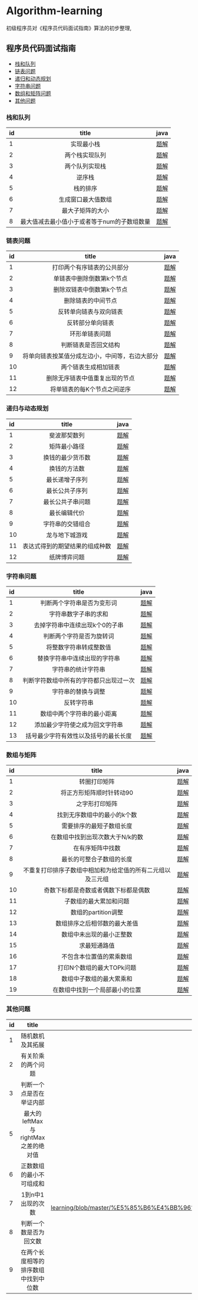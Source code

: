 # Algorithm-learning
初级程序员对《程序员代码面试指南》算法的初步整理,

## 程序员代码面试指南
- [栈和队列](###栈和队列)
- [链表问题](###链表问题)
- [递归和动态规划](###递归和动态规划)
- [字符串问题](###字符串问题)
- [数组和矩阵问题](###数组和矩阵问题)
- [其他问题](###其他问题)

### 栈和队列
| id| title| java|
|:----|:------:|:----:|
|1| 实现最小栈|[题解](https://github.com/RobbChen/Algorithm-learning/blob/master/%E6%A0%88%E4%B8%8E%E9%98%9F%E5%88%97/1.%20%E5%AE%9E%E7%8E%B0%E6%9C%80%E5%B0%8F%E6%A0%88.md)|
|2| 两个栈实现队列|[题解](https://github.com/RobbChen/Algorithm-learning/blob/master/%E6%A0%88%E4%B8%8E%E9%98%9F%E5%88%97/2.%20%E6%9C%89%E4%B8%A4%E4%B8%AA%E6%A0%88%E7%BB%84%E6%88%90%E9%98%9F%E5%88%97.md)|
|3| 两个队列实现栈|[题解](https://github.com/RobbChen/Algorithm-learning/blob/master/%E6%A0%88%E4%B8%8E%E9%98%9F%E5%88%97/3.%20%E4%B8%A4%E4%B8%AA%E9%98%9F%E5%88%97%E5%AE%9E%E7%8E%B0%E6%A0%88.md)|
|4| 逆序栈|[题解](https://github.com/RobbChen/Algorithm-learning/blob/master/%E6%A0%88%E4%B8%8E%E9%98%9F%E5%88%97/4.%20%E4%BD%BF%E7%94%A8%E9%80%92%E5%BD%92%E5%87%BD%E6%95%B0%E5%92%8C%E6%A0%88%E6%93%8D%E4%BD%9C%E9%80%86%E5%BA%8F%E4%B8%80%E4%B8%AA%E6%A0%88.md)|
|5| 栈的排序|[题解](https://github.com/RobbChen/Algorithm-learning/blob/master/%E6%A0%88%E4%B8%8E%E9%98%9F%E5%88%97/5.%20%E7%94%A8%E4%B8%80%E4%B8%AA%E6%A0%88%E5%AE%9E%E7%8E%B0%E5%8F%A6%E4%B8%80%E4%B8%AA%E6%A0%88%E7%9A%84%E6%8E%92%E5%BA%8F.md)|
|6|生成窗口最大值数组|[题解](https://github.com/RobbChen/Algorithm-learning/blob/master/%E6%A0%88%E4%B8%8E%E9%98%9F%E5%88%97/6.%20%E7%94%9F%E6%88%90%E7%AA%97%E5%8F%A3%E6%9C%80%E5%A4%A7%E5%80%BC%E6%95%B0%E7%BB%84.md)|
|7| 最大子矩阵的大小|[题解](https://github.com/RobbChen/Algorithm-learning/blob/master/%E6%A0%88%E4%B8%8E%E9%98%9F%E5%88%97/7.%20%E6%B1%82%E6%9C%80%E5%A4%A7%E5%AD%90%E7%9F%A9%E9%98%B5%E7%9A%84%E5%A4%A7%E5%B0%8F.md)|
|8| 最大值减去最小值小于或者等于num的子数组数量|[题解](https://github.com/RobbChen/Algorithm-learning/blob/master/%E6%A0%88%E4%B8%8E%E9%98%9F%E5%88%97/8.%E6%9C%80%E5%A4%A7%E5%80%BC%E5%87%8F%E5%8E%BB%E6%9C%80%E5%B0%8F%E5%80%BC%E5%B0%8F%E4%BA%8E%E6%88%96%E8%80%85%E7%AD%89%E4%BA%8Enum%E7%9A%84%E5%AD%90%E6%95%B0%E7%BB%84%E7%9A%84%E6%95%B0%E9%87%8F.md)|


### 链表问题
| id| title| java|
|:----|:------:|:----:|
|1| 打印两个有序链表的公共部分|[题解](https://github.com/RobbChen/Algorithm-learning/blob/master/%E9%93%BE%E8%A1%A8%E9%97%AE%E9%A2%98/1.%E6%89%93%E5%8D%B0%E4%B8%A4%E4%B8%AA%E6%9C%89%E5%BA%8F%E9%93%BE%E8%A1%A8%E7%9A%84%E5%85%AC%E5%85%B1%E9%83%A8%E5%88%86.md)|
|2| 单链表中删除倒数第k个节点|[题解](https://github.com/RobbChen/Algorithm-learning/blob/master/%E9%93%BE%E8%A1%A8%E9%97%AE%E9%A2%98/2.%20%E5%8D%95%E9%93%BE%E8%A1%A8%E4%B8%AD%E5%88%A0%E9%99%A4%E5%80%92%E6%95%B0%E7%AC%ACk%E4%B8%AA%E8%8A%82%E7%82%B9.md)|
|3| 删除双链表中倒数第k个节点|[题解](https://github.com/RobbChen/Algorithm-learning/blob/master/%E9%93%BE%E8%A1%A8%E9%97%AE%E9%A2%98/3.%20%E5%88%A0%E9%99%A4%E5%8F%8C%E9%93%BE%E8%A1%A8%E4%B8%AD%E5%80%92%E6%95%B0%E7%AC%ACk%E4%B8%AA%E8%8A%82%E7%82%B9.md)|
|4| 删除链表的中间节点|[题解](https://github.com/RobbChen/Algorithm-learning/blob/master/%E9%93%BE%E8%A1%A8%E9%97%AE%E9%A2%98/4.%20%E5%88%A0%E9%99%A4%E9%93%BE%E8%A1%A8%E7%9A%84%E4%B8%AD%E9%97%B4%E8%8A%82%E7%82%B9%E5%92%8Ca.b%E5%A4%84%E7%9A%84%E8%8A%82%E7%82%B9.md)|
|5| 反转单向链表与双向链表|[题解](https://github.com/RobbChen/Algorithm-learning/blob/master/%E9%93%BE%E8%A1%A8%E9%97%AE%E9%A2%98/5.%20%E5%8F%8D%E8%BD%AC%E5%8D%95%E5%90%91%E9%93%BE%E8%A1%A8%E4%B8%8E%E5%8F%8C%E5%90%91%E9%93%BE%E8%A1%A8.md)|
|6| 反转部分单向链表|[题解](https://github.com/RobbChen/Algorithm-learning/blob/master/%E9%93%BE%E8%A1%A8%E9%97%AE%E9%A2%98/6.%20%E5%8F%8D%E8%BD%AC%E9%83%A8%E5%88%86%E5%8D%95%E5%90%91%E9%93%BE%E8%A1%A8.md)|
|7| 环形单链表问题|[题解](https://github.com/RobbChen/Algorithm-learning/blob/master/%E9%93%BE%E8%A1%A8%E9%97%AE%E9%A2%98/7.%20%E7%8E%AF%E5%BD%A2%E5%8D%95%E9%93%BE%E8%A1%A8%E9%97%AE%E9%A2%98.md)|
|8| 判断链表是否回文结构|[题解](https://github.com/RobbChen/Algorithm-learning/blob/master/%E9%93%BE%E8%A1%A8%E9%97%AE%E9%A2%98/8.%20%E5%88%A4%E6%96%AD%E9%93%BE%E8%A1%A8%E6%98%AF%E5%90%A6%E6%98%AF%E5%9B%9E%E6%96%87%E7%BB%93%E6%9E%84.md)|
|9| 将单向链表按某值分成左边小，中间等，右边大部分|[题解](https://github.com/RobbChen/Algorithm-learning/blob/master/%E9%93%BE%E8%A1%A8%E9%97%AE%E9%A2%98/9.%20%E5%B0%86%E5%8D%95%E5%90%91%E9%93%BE%E8%A1%A8%E6%8C%89%E6%9F%90%E5%80%BC%E5%88%86%E6%88%90%E5%B7%A6%E8%BE%B9%E5%B0%8F%EF%BC%8C%E4%B8%AD%E9%97%B4%E7%9B%B8%E7%AD%89%EF%BC%8C%E5%8F%B3%E8%BE%B9%E5%A4%A7%E7%9A%84%E5%BD%A2%E5%BC%8F.md)|
|10| 两个链表生成相加链表|[题解](https://github.com/RobbChen/Algorithm-learning/blob/master/%E9%93%BE%E8%A1%A8%E9%97%AE%E9%A2%98/10.%E4%B8%A4%E4%B8%AA%E9%93%BE%E8%A1%A8%E7%94%9F%E6%88%90%E7%9B%B8%E5%8A%A0%E9%93%BE%E8%A1%A8.md)|
|11| 删除无序链表中值重复出现的节点|[题解](https://github.com/RobbChen/Algorithm-learning/blob/master/%E9%93%BE%E8%A1%A8%E9%97%AE%E9%A2%98/11.%20%E5%88%A0%E9%99%A4%E6%97%A0%E5%BA%8F%E9%93%BE%E8%A1%A8%E4%B8%AD%E5%80%BC%E9%87%8D%E5%A4%8D%E5%87%BA%E7%8E%B0%E7%9A%84%E8%8A%82%E7%82%B9.md)|
|12| 将单链表的每K个节点之间逆序|[题解](https://github.com/RobbChen/Algorithm-learning/blob/master/%E9%93%BE%E8%A1%A8%E9%97%AE%E9%A2%98/12.%20%E5%B0%86%E5%8D%95%E9%93%BE%E8%A1%A8%E7%9A%84%E6%AF%8FK%E4%B8%AA%E8%8A%82%E7%82%B9%E4%B9%8B%E9%97%B4%E9%80%86%E5%BA%8F.md)|

### 递归与动态规划
| id| title |java|
|:---|:-----:|:----:|
|1|斐波那契数列|[题解](https://github.com/RobbChen/Algorithm-learning/blob/master/%E9%80%92%E5%BD%92%E4%B8%8E%E5%8A%A8%E6%80%81%E8%A7%84%E5%88%92/1.%E6%96%90%E6%B3%A2%E9%82%A3%E5%A5%91%E7%B3%BB%E5%88%97%E9%97%AE%E9%A2%98.md)|
|2|矩阵最小路径|[题解](https://github.com/RobbChen/Algorithm-learning/blob/master/%E9%80%92%E5%BD%92%E4%B8%8E%E5%8A%A8%E6%80%81%E8%A7%84%E5%88%92/2.%20%E7%9F%A9%E9%98%B5%E6%9C%80%E5%B0%8F%E8%B7%AF%E5%BE%84%E5%92%8C.md)|
|3|换钱的最少货币数|[题解](https://github.com/RobbChen/Algorithm-learning/blob/master/%E9%80%92%E5%BD%92%E4%B8%8E%E5%8A%A8%E6%80%81%E8%A7%84%E5%88%92/3.%20%E6%8D%A2%E9%92%B1%E7%9A%84%E6%9C%80%E5%B0%91%E8%B4%A7%E5%B8%81%E6%95%B0.md)|
|4|换钱的方法数|[题解](https://github.com/RobbChen/Algorithm-learning/blob/master/%E9%80%92%E5%BD%92%E4%B8%8E%E5%8A%A8%E6%80%81%E8%A7%84%E5%88%92/4.%20%E6%8D%A2%E9%92%B1%E7%9A%84%E6%96%B9%E6%B3%95%E6%95%B0.md)|
|5|最长递增子序列|[题解](https://github.com/RobbChen/Algorithm-learning/blob/master/%E9%80%92%E5%BD%92%E4%B8%8E%E5%8A%A8%E6%80%81%E8%A7%84%E5%88%92/5.%E6%9C%80%E9%95%BF%E9%80%92%E5%A2%9E%E5%AD%90%E5%BA%8F%E5%88%97.md)|
|6|最长公共子序列|[题解](https://github.com/RobbChen/Algorithm-learning/blob/master/%E9%80%92%E5%BD%92%E4%B8%8E%E5%8A%A8%E6%80%81%E8%A7%84%E5%88%92/6.%20%E6%9C%80%E9%95%BF%E5%85%AC%E5%85%B1%E5%AD%90%E5%BA%8F%E5%88%97.md)|
|7|最长公共子串问题|[题解](https://github.com/RobbChen/Algorithm-learning/blob/master/%E9%80%92%E5%BD%92%E4%B8%8E%E5%8A%A8%E6%80%81%E8%A7%84%E5%88%92/7.%20%E6%9C%80%E9%95%BF%E5%85%AC%E5%85%B1%E5%AD%90%E4%B8%B2%E9%97%AE%E9%A2%98.md)|
|8|最长编辑代价|[题解](https://github.com/RobbChen/Algorithm-learning/blob/master/%E9%80%92%E5%BD%92%E4%B8%8E%E5%8A%A8%E6%80%81%E8%A7%84%E5%88%92/8.%20%E6%9C%80%E9%95%BF%E7%BC%96%E8%BE%91%E4%BB%A3%E4%BB%B7.md)|
|9|字符串的交错组合|[题解](https://github.com/RobbChen/Algorithm-learning/blob/master/%E9%80%92%E5%BD%92%E4%B8%8E%E5%8A%A8%E6%80%81%E8%A7%84%E5%88%92/9.%20%E5%AD%97%E7%AC%A6%E4%B8%B2%E7%9A%84%E4%BA%A4%E9%94%99%E7%BB%84%E5%90%88.md)|
|10|龙与地下城游戏|[题解](https://github.com/RobbChen/Algorithm-learning/blob/master/%E9%80%92%E5%BD%92%E4%B8%8E%E5%8A%A8%E6%80%81%E8%A7%84%E5%88%92/10.%20%E9%BE%99%E4%B8%8E%E5%9C%B0%E4%B8%8B%E5%9F%8E%E6%B8%B8%E6%88%8F.md)|
|11|表达式得到的期望结果的组成种数|[题解](https://github.com/RobbChen/Algorithm-learning/blob/master/%E9%80%92%E5%BD%92%E4%B8%8E%E5%8A%A8%E6%80%81%E8%A7%84%E5%88%92/11.%20%E8%A1%A8%E8%BE%BE%E5%BC%8F%E5%BE%97%E5%88%B0%E7%9A%84%E6%9C%9F%E6%9C%9B%E7%BB%93%E6%9E%9C%E7%9A%84%E7%BB%84%E6%88%90%E7%A7%8D%E6%95%B0.md)|
|12|纸牌博弈问题|[题解](https://github.com/RobbChen/Algorithm-learning/blob/master/%E9%80%92%E5%BD%92%E4%B8%8E%E5%8A%A8%E6%80%81%E8%A7%84%E5%88%92/12.%20%E7%BA%B8%E7%89%8C%E5%8D%9A%E5%BC%88%E9%97%AE%E9%A2%98.md)|


### 字符串问题
|id|title| java|
|:---|:-----:|:----:|
|1|判断两个字符串是否为变形词|[题解](https://github.com/RobbChen/Algorithm-learning/blob/master/%E5%AD%97%E7%AC%A6%E4%B8%B2%E9%97%AE%E9%A2%98/1.%20%E5%88%A4%E6%96%AD%E4%B8%A4%E4%B8%AA%E5%AD%97%E7%AC%A6%E4%B8%B2%E6%98%AF%E5%90%A6%E4%B8%BA%E5%8F%98%E5%BD%A2%E8%AF%8D.md)|
|2|字符串数字子串的求和|[题解](https://github.com/RobbChen/Algorithm-learning/blob/master/%E5%AD%97%E7%AC%A6%E4%B8%B2%E9%97%AE%E9%A2%98/2.%20%E5%AD%97%E7%AC%A6%E4%B8%B2%E6%95%B0%E5%AD%97%E5%AD%90%E4%B8%B2%E7%9A%84%E6%B1%82%E5%92%8C.md)|
|3|去掉字符串中连续出现k个0的子串|[题解](https://github.com/RobbChen/Algorithm-learning/blob/master/%E5%AD%97%E7%AC%A6%E4%B8%B2%E9%97%AE%E9%A2%98/3.%20%E5%8E%BB%E6%8E%89%E5%AD%97%E7%AC%A6%E4%B8%B2%E4%B8%AD%E8%BF%9E%E7%BB%AD%E5%87%BA%E7%8E%B0k%E4%B8%AA0%E7%9A%84%E5%AD%90%E4%B8%B2.md)|
|4|判断两个字符是否为旋转词|[题解](https://github.com/RobbChen/Algorithm-learning/blob/master/%E5%AD%97%E7%AC%A6%E4%B8%B2%E9%97%AE%E9%A2%98/4.%20%E5%88%A4%E6%96%AD%E4%B8%A4%E4%B8%AA%E5%AD%97%E7%AC%A6%E4%B8%B2%E6%98%AF%E5%90%A6%E4%B8%BA%E6%97%8B%E8%BD%AC%E8%AF%8D.md)|
|5|将整数字符串转成整数值|[题解](https://github.com/RobbChen/Algorithm-learning/blob/master/%E5%AD%97%E7%AC%A6%E4%B8%B2%E9%97%AE%E9%A2%98/5.%20%E5%B0%86%E6%95%B4%E6%95%B0%E5%AD%97%E7%AC%A6%E4%B8%B2%E8%BD%AC%E6%88%90%E6%95%B4%E6%95%B0%E5%80%BC.md)|
|6|替换字符串中连续出现的字符串|[题解](https://github.com/RobbChen/Algorithm-learning/blob/master/%E5%AD%97%E7%AC%A6%E4%B8%B2%E9%97%AE%E9%A2%98/6.%20%E6%9B%BF%E6%8D%A2%E5%AD%97%E7%AC%A6%E4%B8%B2%E4%B8%AD%E8%BF%9E%E7%BB%AD%E5%87%BA%E7%8E%B0%E7%9A%84%E5%AD%97%E7%AC%A6%E4%B8%B2.md)|
|7|字符串的统计字符串|[题解](https://github.com/RobbChen/Algorithm-learning/blob/master/%E5%AD%97%E7%AC%A6%E4%B8%B2%E9%97%AE%E9%A2%98/7.%20%E5%AD%97%E7%AC%A6%E4%B8%B2%E7%9A%84%E7%BB%9F%E8%AE%A1%E5%AD%97%E7%AC%A6%E4%B8%B2.md)|
|8|判断字符数组中所有的字符都只出现过一次|[题解](https://github.com/RobbChen/Algorithm-learning/blob/master/%E5%AD%97%E7%AC%A6%E4%B8%B2%E9%97%AE%E9%A2%98/8.%E5%88%A4%E6%96%AD%E5%AD%97%E7%AC%A6%E6%95%B0%E7%BB%84%E4%B8%AD%E6%89%80%E6%9C%89%E7%9A%84%E5%AD%97%E7%AC%A6%E9%83%BD%E5%8F%AA%E5%87%BA%E7%8E%B0%E8%BF%87%E4%B8%80%E6%AC%A1.md)|
|9|字符串的替换与调整|[题解](https://github.com/RobbChen/Algorithm-learning/blob/master/%E5%AD%97%E7%AC%A6%E4%B8%B2%E9%97%AE%E9%A2%98/9.%20%E5%AD%97%E7%AC%A6%E4%B8%B2%E7%9A%84%E6%9B%BF%E6%8D%A2%E4%B8%8E%E8%B0%83%E6%95%B4.md)|
|10|反转字符串|[题解](https://github.com/RobbChen/Algorithm-learning/blob/master/%E5%AD%97%E7%AC%A6%E4%B8%B2%E9%97%AE%E9%A2%98/10.%E5%8F%8D%E8%BD%AC%E5%AD%97%E7%AC%A6%E4%B8%B2.md)|
|11|数组中两个字符串的最小距离|[题解](https://github.com/RobbChen/Algorithm-learning/blob/master/%E5%AD%97%E7%AC%A6%E4%B8%B2%E9%97%AE%E9%A2%98/11.%E6%95%B0%E7%BB%84%E4%B8%AD%E4%B8%A4%E4%B8%AA%E5%AD%97%E7%AC%A6%E4%B8%B2%E7%9A%84%E6%9C%80%E5%B0%8F%E8%B7%9D%E7%A6%BB.md)|
|12|添加最少字符使之成为回文字符串|[题解](https://github.com/RobbChen/Algorithm-learning/blob/master/%E5%AD%97%E7%AC%A6%E4%B8%B2%E9%97%AE%E9%A2%98/12.%20%E6%B7%BB%E5%8A%A0%E6%9C%80%E5%B0%91%E5%AD%97%E7%AC%A6%E4%BD%BF%E5%AD%97%E7%AC%A6%E4%B8%B2%E6%95%B4%E4%BD%93%E9%83%BD%E6%98%AF%E5%9B%9E%E6%96%87%E5%AD%97%E7%AC%A6%E4%B8%B2.md)|
|13|括号最少字符有效性以及括号的最长长度|[题解](https://github.com/RobbChen/Algorithm-learning/blob/master/%E5%AD%97%E7%AC%A6%E4%B8%B2%E9%97%AE%E9%A2%98/13.%E6%8B%AC%E5%8F%B7%E5%AD%97%E7%AC%A6%E4%B8%B2%E7%9A%84%E6%9C%89%E6%95%88%E6%80%A7%E5%92%8C%E6%8B%AC%E5%8F%B7%E7%9A%84%E6%9C%80%E9%95%BF%E6%9C%89%E6%95%88%E9%95%BF%E5%BA%A6.md)|

### 数组与矩阵
|id|title| java|
|:---|:-----:|:----:|
|1|转圈打印矩阵|[题解](https://github.com/RobbChen/Algorithm-learning/blob/master/%E6%95%B0%E7%BB%84%E4%B8%8E%E7%9F%A9%E9%98%B5/1.%E8%BD%AC%E5%9C%88%E6%89%93%E5%8D%B0%E7%9F%A9%E9%98%B5.md)|
|2|将正方形矩阵顺时针转动90|[题解](https://github.com/RobbChen/Algorithm-learning/blob/master/%E6%95%B0%E7%BB%84%E4%B8%8E%E7%9F%A9%E9%98%B5/2.%E5%B0%86%E6%AD%A3%E6%96%B9%E5%BD%A2%E7%9F%A9%E9%98%B5%E9%A1%BA%E6%97%B6%E9%92%88%E8%BD%AC%E5%8A%A890.md)|
|3|之字形打印矩阵|[题解](https://github.com/RobbChen/Algorithm-learning/blob/master/%E6%95%B0%E7%BB%84%E4%B8%8E%E7%9F%A9%E9%98%B5/3.%E4%B9%8B%E5%AD%97%E5%BD%A2%E6%89%93%E5%8D%B0%E7%9F%A9%E9%98%B5.md)|
|4|找到无序数组中的最小的k个数|[题解](https://github.com/RobbChen/Algorithm-learning/blob/master/%E6%95%B0%E7%BB%84%E4%B8%8E%E7%9F%A9%E9%98%B5/4.%20%E6%89%BE%E5%88%B0%E6%97%A0%E5%BA%8F%E6%95%B0%E7%BB%84%E4%B8%AD%E7%9A%84%E6%9C%80%E5%B0%8F%E7%9A%84k%E4%B8%AA%E6%95%B0.md)|
|5|需要排序的最短子数组长度|[题解](https://github.com/RobbChen/Algorithm-learning/blob/master/%E6%95%B0%E7%BB%84%E4%B8%8E%E7%9F%A9%E9%98%B5/5.%E9%9C%80%E8%A6%81%E6%8E%92%E5%BA%8F%E7%9A%84%E6%9C%80%E7%9F%AD%E5%AD%90%E6%95%B0%E7%BB%84%E9%95%BF%E5%BA%A6%20.md)|
|6|在数组中找到出现次数大于N/k的数|[题解](https://github.com/RobbChen/Algorithm-learning/blob/master/%E6%95%B0%E7%BB%84%E4%B8%8E%E7%9F%A9%E9%98%B5/6.%E5%9C%A8%E6%95%B0%E7%BB%84%E4%B8%AD%E6%89%BE%E5%88%B0%E5%87%BA%E7%8E%B0%E6%AC%A1%E6%95%B0%E5%A4%A7%E4%BA%8ENK%E7%9A%84%E6%95%B0.md)|
|7|在有序矩阵中找数|[题解](https://github.com/RobbChen/Algorithm-learning/blob/master/%E6%95%B0%E7%BB%84%E4%B8%8E%E7%9F%A9%E9%98%B5/7.%E5%9C%A8%E8%A1%8C%E5%88%97%E9%83%BD%E6%8E%92%E5%A5%BD%E5%BA%8F%E7%9A%84%E7%9F%A9%E9%98%B5%E4%B8%AD%E6%89%BE%E6%95%B0.md)|
|8|最长的可整合子数组的长度|[题解](https://github.com/RobbChen/Algorithm-learning/blob/master/%E6%95%B0%E7%BB%84%E4%B8%8E%E7%9F%A9%E9%98%B5/8.%E6%9C%80%E9%95%BF%E7%9A%84%E5%8F%AF%E6%95%B4%E5%90%88%E5%AD%90%E6%95%B0%E7%BB%84%E7%9A%84%E9%95%BF%E5%BA%A6.md)|
|9|不重复打印排序子数组中相加和为给定值的所有二元组以及三元组|[题解](https://github.com/RobbChen/Algorithm-learning/blob/master/%E6%95%B0%E7%BB%84%E4%B8%8E%E7%9F%A9%E9%98%B5/9.%E4%B8%8D%E9%87%8D%E5%A4%8D%E6%89%93%E5%8D%B0%E6%8E%92%E5%BA%8F%E5%AD%90%E6%95%B0%E7%BB%84%E4%B8%AD%E7%9B%B8%E5%8A%A0%E5%92%8C%E4%B8%BA%E7%BB%99%E5%AE%9A%E5%80%BC%E7%9A%84%E6%89%80%E6%9C%89%E4%BA%8C%E5%85%83%E7%BB%84%E4%BB%A5%E5%8F%8A%E4%B8%89%E5%85%83%E7%BB%84.md)|
|10|奇数下标都是奇数或者偶数下标都是偶数|[题解](https://github.com/RobbChen/Algorithm-learning/blob/master/%E6%95%B0%E7%BB%84%E4%B8%8E%E7%9F%A9%E9%98%B5/10.%E5%A5%87%E6%95%B0%E4%B8%8B%E6%A0%87%E9%83%BD%E6%98%AF%E5%A5%87%E6%95%B0%E6%88%96%E8%80%85%E5%81%B6%E6%95%B0%E4%B8%8B%E6%A0%87%E9%83%BD%E6%98%AF%E5%81%B6%E6%95%B0.md)|
|11|子数组的最大累加和问题|[题解](https://github.com/RobbChen/Algorithm-learning/blob/master/%E6%95%B0%E7%BB%84%E4%B8%8E%E7%9F%A9%E9%98%B5/11.%E5%AD%90%E6%95%B0%E7%BB%84%E7%9A%84%E6%9C%80%E5%A4%A7%E7%B4%AF%E5%8A%A0%E5%92%8C%E9%97%AE%E9%A2%98.md)|
|12|数组的partition调整|[题解](https://github.com/RobbChen/Algorithm-learning/blob/master/%E6%95%B0%E7%BB%84%E4%B8%8E%E7%9F%A9%E9%98%B5/12.%20%E6%95%B0%E7%BB%84%E7%9A%84partition%E8%B0%83%E6%95%B4.md)|
|13|数组排序之后相邻数的最大差值|[题解](https://github.com/RobbChen/Algorithm-learning/blob/master/%E6%95%B0%E7%BB%84%E4%B8%8E%E7%9F%A9%E9%98%B5/13.%20%E6%95%B0%E7%BB%84%E6%8E%92%E5%BA%8F%E4%B9%8B%E5%90%8E%E7%9B%B8%E9%82%BB%E6%95%B0%E7%9A%84%E6%9C%80%E5%A4%A7%E5%B7%AE%E5%80%BC.md)|
|14|数组中未出现的最小正整数|[题解](https://github.com/RobbChen/Algorithm-learning/blob/master/%E6%95%B0%E7%BB%84%E4%B8%8E%E7%9F%A9%E9%98%B5/14.%20%E6%95%B0%E7%BB%84%E4%B8%AD%E6%9C%AA%E5%87%BA%E7%8E%B0%E7%9A%84%E6%9C%80%E5%B0%8F%E6%AD%A3%E6%95%B4%E6%95%B0.md)|
|15|求最短通路值|[题解](https://github.com/RobbChen/Algorithm-learning/blob/master/%E6%95%B0%E7%BB%84%E4%B8%8E%E7%9F%A9%E9%98%B5/15.%E6%B1%82%E6%9C%80%E7%9F%AD%E9%80%9A%E8%B7%AF%E5%80%BC.md)|
|16|不包含本位置值的累乘数组|[题解](https://github.com/RobbChen/Algorithm-learning/blob/master/%E6%95%B0%E7%BB%84%E4%B8%8E%E7%9F%A9%E9%98%B5/16.%20%E4%B8%8D%E5%8C%85%E5%90%AB%E6%9C%AC%E4%BD%8D%E7%BD%AE%E5%80%BC%E7%9A%84%E7%B4%AF%E4%B9%98%E6%95%B0%E7%BB%84.md)|
|17|打印N个数组的最大TOPk问题|[题解](https://github.com/RobbChen/Algorithm-learning/blob/master/%E6%95%B0%E7%BB%84%E4%B8%8E%E7%9F%A9%E9%98%B5/17.%20%E6%89%93%E5%8D%B0N%E4%B8%AA%E6%95%B0%E7%BB%84%E6%95%B4%E4%BD%93%E6%9C%80%E5%A4%A7Top%20K.md)|
|18|数组中子数组的最大累乘和|[题解](https://github.com/RobbChen/Algorithm-learning/blob/master/%E6%95%B0%E7%BB%84%E4%B8%8E%E7%9F%A9%E9%98%B5/18.%20%E6%95%B0%E7%BB%84%E4%B8%AD%E5%AD%90%E6%95%B0%E7%BB%84%E7%9A%84%E6%9C%80%E5%A4%A7%E7%B4%AF%E4%B9%98%E7%A7%AF.md)|
|19|在数组中找到一个局部最小的位置|[题解](https://github.com/RobbChen/Algorithm-learning/blob/master/%E6%95%B0%E7%BB%84%E4%B8%8E%E7%9F%A9%E9%98%B5/19%20%E5%9C%A8%E6%95%B0%E7%BB%84%E4%B8%AD%E6%89%BE%E5%88%B0%E4%B8%80%E4%B8%AA%E5%B1%80%E9%83%A8%E6%9C%80%E5%B0%8F%E7%9A%84%E4%BD%8D%E7%BD%AE.md)|
### 其他问题

|id|title| java|
|:---|:-----:|:----:|
|1|随机数机及其拓展|[题解](https://github.com/RobbChen/Algorithm-learning/blob/master/%E5%85%B6%E4%BB%96%E9%97%AE%E9%A2%98/1.%20%E9%9A%8F%E6%9C%BA%E6%95%B0%E5%8F%8A%E5%85%B6%E6%8B%93%E5%B1%95.md)|
|2|有关阶乘的两个问题|[题解](https://github.com/RobbChen/Algorithm-learning/blob/master/%E5%85%B6%E4%BB%96%E9%97%AE%E9%A2%98/2.%20%E6%9C%89%E5%85%B3%E9%98%B6%E4%B9%98%E7%9A%84%E4%B8%A4%E4%B8%AA%E9%97%AE%E9%A2%98%20.md)|
|3|判断一个点是否在举证内部|[题解](https://github.com/RobbChen/Algorithm-learning/blob/master/%E5%85%B6%E4%BB%96%E9%97%AE%E9%A2%98/3.%20%E5%88%A4%E6%96%AD%E4%B8%80%E4%B8%AA%E7%82%B9%E6%98%AF%E5%90%A6%E5%9C%A8%E7%9F%A9%E5%BD%A2%E5%86%85%E9%83%A8.md)|https://github.com/RobbChen/Algorithm-learning/blob/master/%E5%85%B6%E4%BB%96%E9%97%AE%E9%A2%98/4.%20%E5%88%A4%E6%96%AD%E4%B8%80%E4%B8%AA%E7%82%B9%E6%98%AF%E5%90%A6%E5%9C%A8%E4%B8%89%E8%A7%92%E5%BD%A2%E5%86%85%E9%83%A8.md)|
|5|最大的leftMax与rightMax之差的绝对值|[题解](https://github.com/RobbChen/Algorithm-learning/blob/master/%E5%85%B6%E4%BB%96%E9%97%AE%E9%A2%98/5.%20%E6%9C%80%E5%A4%A7%E7%9A%84leftMax%E4%B8%8ErightMax%E4%B9%8B%E5%B7%AE%E7%9A%84%E7%BB%9D%E5%AF%B9%E5%80%BC.md)|
|6|正数数组的最小不可组成和|[题解](https://github.com/RobbChen/Algorithm-learning/blob/master/%E5%85%B6%E4%BB%96%E9%97%AE%E9%A2%98/6.%20%E6%AD%A3%E6%95%B0%E6%95%B0%E7%BB%84%E7%9A%84%E6%9C%80%E5%B0%8F%E4%B8%8D%E5%8F%AF%E7%BB%84%E6%88%90%E5%92%8C.md)|
|7|1到n中1出现的次数|[题解](https://github.com/RobbChen/Algorithm-learning/blob/master/%E5%85%B6%E4%BB%96%E9%97%AE%E9%A2%98/8.%20%E5%88%A4%E6%96%AD%E4%B8%80%E4%B8%AA%E6%95%B0%E6%98%AF%E5%90%A6%E4%B8%BA%E5%9B%9E%E6%96%87%E6%95%B0.md|
|8|判断一个数是否为回文数|[题解](https://github.com/RobbChen/Algorithm-learning/blob/master/%E5%85%B6%E4%BB%96%E9%97%AE%E9%A2%98/8.%20%E5%88%A4%E6%96%AD%E4%B8%80%E4%B8%AA%E6%95%B0%E6%98%AF%E5%90%A6%E4%B8%BA%E5%9B%9E%E6%96%87%E6%95%B0.md)|
|9|在两个长度相等的排序数组中找到中位数|[题解](https://github.com/RobbChen/Algorithm-learning/blob/master/%E5%85%B6%E4%BB%96%E9%97%AE%E9%A2%98/9.%20%E5%9C%A8%E4%B8%A4%E4%B8%AA%E9%95%BF%E5%BA%A6%E7%9B%B8%E7%AD%89%E7%9A%84%E6%8E%92%E5%BA%8F%E6%95%B0%E7%BB%84%E4%B8%AD%E6%89%BE%E5%88%B0%E4%B8%AD%E4%BD%8D%E6%95%B0.md)|


